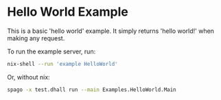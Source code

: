 # Hello World Example

This is a basic 'hello world' example. It simply returns 'hello world!' when
making any request.

To run the example server, run:

```bash
nix-shell --run 'example HelloWorld'
```

Or, without nix:

```bash
spago -x test.dhall run --main Examples.HelloWorld.Main
```
